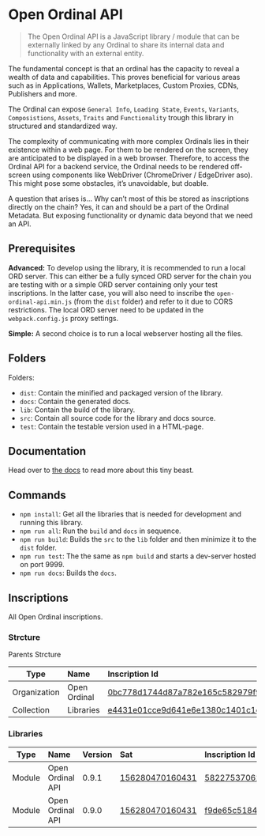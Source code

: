 # Open Ordinal API

> The Open Ordinal API is a JavaScript library / module that can be externally linked by any Ordinal to share its internal data and functionality with an external entity.

The fundamental concept is that an ordinal has the capacity to reveal a wealth of data and capabilities. This proves beneficial for various areas such as in Applications, Wallets, Marketplaces, Custom Proxies, CDNs, Publishers and more.

The Ordinal can expose `General Info`, `Loading State`, `Events`, `Variants`, `Composistions`, `Assets`, `Traits` and `Functionality` trough this library in structured and standardized way.

The complexity of communicating with more complex Ordinals lies in their existence within a web page. For them to be rendered on the screen, they are anticipated to be displayed in a web browser. Therefore, to access the Ordinal API for a backend service, the Ordinal needs to be rendered off-screen using components like WebDriver (ChromeDriver / EdgeDriver aso). This might pose some obstacles, it’s unavoidable, but doable.

A question that arises is… Why can’t most of this be stored as inscriptions directly on the chain? Yes, it can and should be a part of the Ordinal Metadata. But exposing functionality or dynamic data beyond that we need an API.

## Prerequisites

**Advanced:** To develop using the library, it is recommended to run a local ORD server. This can either be a fully synced ORD server for the chain you are testing with or a simple ORD server containing only your test inscriptions. In the latter case, you will also need to inscribe the `open-ordinal-api.min.js` (from the `dist` folder) and refer to it due to CORS restrictions. The local ORD server need to be updated in the `webpack.config.js` proxy settings.

**Simple:** A second choice is to run a local webserver hosting all the files.

## Folders

Folders:
- `dist`: Contain the minified and packaged version of the library.
- `docs`: Contain the generated docs.
- `lib`: Contain the build of the library.
- `src`: Contain all source code for the library and docs source.
- `test`: Contain the testable version used in a HTML-page.

## Documentation

Head over to [the docs](https://openordinal.dev/docs/open-ordinal-api/) to read more about this tiny beast.

## Commands

- `npm install`: Get all the libraries that is needed for development and running this library.
- `npm run all`: Run the `build` and `docs` in sequence.
- `npm run build`: Builds the `src` to the `lib` folder and then minimize it to the `dist` folder.
- `npm run test`: The the same as `npm build` and starts a dev-server hosted on port 9999.
- `npm run docs`: Builds the `docs`.

## Inscriptions
All Open Ordinal inscriptions.

### Strcture
Parents Strcture

| Type         | Name         | Inscription Id                                                                                                                                                            |
| ------------ | :----------- | :------------------------------------------------------------------------------------------------------------------------------------------------------------------------ |
| Organization | Open Ordinal | [0bc778d1744d87a782e165c582979f9c64e15a90cc8e77db25b16f4a740b41d4i0](https://ordinals.com/inscription/0bc778d1744d87a782e165c582979f9c64e15a90cc8e77db25b16f4a740b41d4i0) |
| Collection   | Libraries    | [e4431e01cce9d641e6e1380c1401c1cf0aeb242b5c5f5383aa17c813a7347df3i0](https://ordinals.com/inscription/e4431e01cce9d641e6e1380c1401c1cf0aeb242b5c5f5383aa17c813a7347df3i0) |

### Libraries

| Type   | Name             | Version | Sat                                                         | Inscription Id                                                                                                                                                            |
| ------ | :--------------- | :------ | :---------------------------------------------------------- | :------------------------------------------------------------------------------------------------------------------------------------------------------------------------ |
| Module | Open Ordinal API | 0.9.1   | [156280470160431](https://ordinals.com/sat/156280470160431) | [5822753706244b473956befee6e1189a9f60e000eb088e62bb26db50bfc90883i0](https://ordinals.com/inscription/5822753706244b473956befee6e1189a9f60e000eb088e62bb26db50bfc90883i0) |
| Module | Open Ordinal API | 0.9.0   | [156280470160431](https://ordinals.com/sat/156280470160431) | [f9de65c51843738497a07cf3dab5fb13b83c4b135b577ea8c384535c33bae1bci0](https://ordinals.com/inscription/f9de65c51843738497a07cf3dab5fb13b83c4b135b577ea8c384535c33bae1bci0) |
